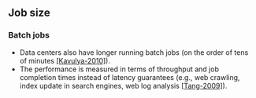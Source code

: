 ## Job size

### Batch jobs
- Data centers also have longer running batch jobs (on the order of tens of minutes [[Kavulya-2010]](http://ieeexplore.ieee.org/xpls/abs_all.jsp?arnumber=5493490&tag=1)).
- The performance is measured in terms of throughput and job completion times instead of latency guarantees (e.g., web crawling, index update in search engines, web log analysis [[Tang-2009]](http://dl.acm.org/citation.cfm?id=1855834)).
